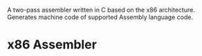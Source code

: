 A two-pass assembler written in C based on the x86 architecture.
Generates machine code of supported Assembly language code.
# x86 Assembler
